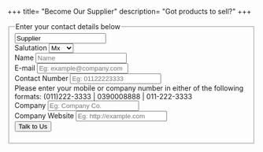 +++
title= "Become Our Supplier"
description= "Got products to sell?"
+++

<fieldset>
  <legend>Enter your contact details below</legend>
  <form action="https://formspree.io/wilson@sandfil.com" method="post">
    <div class="invisible"><input type="text" name="Submission type" value="Supplier"></div> <!-- Hidden inout for form data  -->
  <div class="form-item">
    <label>Salutation</label>
    <select class="small" name="(Supplier) Salutation">
      <option value="Mx">Mx</option>
      <option value="Miss">Miss</option>
      <option value="Mrs">Mrs</option>
      <option value="Mr">Mr</option>
    </select>
  </div>
  <div class="form-item">
    <label>Name</label>
    <input type="text" name="(Supplier) Name" placeholder="Name" required/>
  </div>
  <div class="form-item">
    <label>E-mail<span class="req"></span></label>
    <input type="email" name="(Supplier) Email" placeholder="Eg: example@company.com" required/>
  </div>
  <div class="form-item">
    <label>Contact Number</label>
    <input type="tel" name="(Supplier) Number" placeholder="Eg: 01122223333" pattern="^(1?)(-| ?)(\()?([0-9]{3})(\)|-| |\)-|\) )?([0-9]{3})(-| )?([0-9]{4}|[0-9]{4})$">
    <div class="desc">Please enter your mobile or company number in either of the following formats: (011)222-3333 | 0390008888 | 011-222-3333 </div>
  </div>
  <div class="form-item">
    <label>Company</label>
    <input type="text" name="(Supplier) Company" placeholder="Eg: Company Co." required/>
  </div>
  <div class="form-item">
    <label>Company Website</label>
    <input type="url" name="(Supplier) Website" placeholder="Eg: http://example.com" />
  </div>
  <input type="submit" value="Talk to Us" class="button primary width-100">
  </form>
</fieldset>
